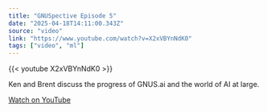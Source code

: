 ```yaml
---
title: "GNUSpective Episode 5"
date: "2025-04-18T14:11:00.343Z"
source: "video"
link: "https://www.youtube.com/watch?v=X2xVBYnNdK0"
tags: ["video", "ml"]
---
```


{{< youtube X2xVBYnNdK0 >}}

Ken and Brent discuss the progress of GNUS.ai and the world of AI at large.

[Watch on YouTube](https://www.youtube.com/watch?v=X2xVBYnNdK0)
